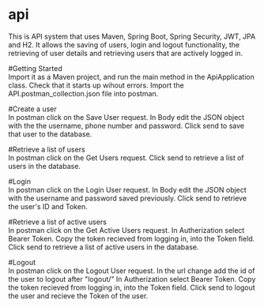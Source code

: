 # api
This is API system that uses Maven, Spring Boot, Spring Security, JWT, JPA and H2.
It allows the saving of users, login and logout functionality, the retrieving of user details and retrieving users that are actively logged in. 
  
#Getting Started  
Import it as a Maven project, and run the main method in the ApiApplication class.
Check that it starts up wihout errors.
Import the API.postman_collection.json file into postman.
  
#Create a user  
In postman click on the Save User request.
In Body edit the JSON object with the the username, phone number and password.
Click send to save that user to the database.
  
#Retrieve a list of users  
In postman click on the Get Users request.
Click send to retrieve a list of users in the database.
  
#Login  
In postman click on the Login User request.
In Body edit the JSON object with the username and password saved previously.
Click send to retrieve the user's ID and Token.
  
#Retrieve a list of active users  
In postman click on the Get Active Users request.
In Autherization select Bearer Token.
Copy the token recieved from logging in, into the Token field.
Click send to retrieve a list of active users in the database.
  
#Logout  
In postman click on the Logout User request.
In the url change add the id of the user to logout after "logout/"
In Autherization select Bearer Token.
Copy the token recieved from logging in, into the Token field.
Click send to logout the user and recieve the Token of the user.
